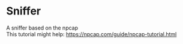 # Sniffer
 A sniffer based on the npcap   
 This tutorial might help:
https://npcap.com/guide/npcap-tutorial.html
